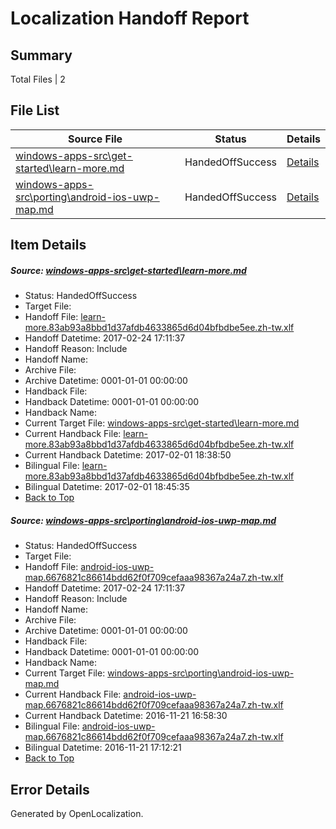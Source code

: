 # <a name='report-top'></a> Localization Handoff Report

## Summary
 Total Files | 2

## File List
 Source File | Status | Details 
 ----------- | ------ | ------- 
 [windows-apps-src\get-started\learn-more.md](https://cpubwin.visualstudio.com/windows-uwp/_git/windows-uwp/commit/0cda4dc1110d54172df654b545b3df0b672738c8?path=windows-apps-src%2Fget-started%2Flearn-more.md&_a=contents) | HandedOffSuccess | [Details](#364889ca15bdae717557187c7b05c23d976b83f73081)
 [windows-apps-src\porting\android-ios-uwp-map.md](https://cpubwin.visualstudio.com/windows-uwp/_git/windows-uwp/commit/3a609016e67db4d6fb75e8b37c08a330622cc37e?path=windows-apps-src%2Fporting%2Fandroid-ios-uwp-map.md&_a=contents) | HandedOffSuccess | [Details](#ce32bd7ebaca20827a637c456b2dbe82811817cb4654)

## Item Details
##### <a name='364889ca15bdae717557187c7b05c23d976b83f73081'></a> Source: [windows-apps-src\get-started\learn-more.md](https://cpubwin.visualstudio.com/windows-uwp/_git/windows-uwp/commit/0cda4dc1110d54172df654b545b3df0b672738c8?path=windows-apps-src%2Fget-started%2Flearn-more.md&_a=contents)
* Status: HandedOffSuccess
* Target File: 
* Handoff File: [learn-more.83ab93a8bbd1d37afdb4633865d6d04bfbdbe5ee.zh-tw.xlf](https://cpubwin.visualstudio.com/windows-uwp/_git/WDCLib.handoff/commit/534bc786dae3912409792016c1a54d75b7730eda?path=ol-handoff%2Fcpubwin%2Fwindows-uwp.zh-tw%2Fmaster%2Flearn-more.83ab93a8bbd1d37afdb4633865d6d04bfbdbe5ee.zh-tw.xlf&_a=contents)
* Handoff Datetime: 2017-02-24 17:11:37
* Handoff Reason: Include
* Handoff Name: 
* Archive File: 
* Archive Datetime: 0001-01-01 00:00:00
* Handback File: 
* Handback Datetime: 0001-01-01 00:00:00
* Handback Name: 
* Current Target File: [windows-apps-src\get-started\learn-more.md](https://cpubwin.visualstudio.com/windows-uwp/_git/windows-uwp.zh-tw/commit/087b86fce1c3ddccfe5bc3b540353e6cffe5bc18?path=windows-apps-src%2Fget-started%2Flearn-more.md&_a=contents)
* Current Handback File: [learn-more.83ab93a8bbd1d37afdb4633865d6d04bfbdbe5ee.zh-tw.xlf](https://cpubwin.visualstudio.com/windows-uwp/_git/WDCLib.handback/commit/56daa986b7393511e1969177fa46ad0d4900623e?path=ol-handback%2Fcpubwin%2Fwindows-uwp.zh-tw%2Fmaster%2Flearn-more.83ab93a8bbd1d37afdb4633865d6d04bfbdbe5ee.zh-tw.xlf&_a=contents)
* Current Handback Datetime: 2017-02-01 18:38:50
* Bilingual File: [learn-more.83ab93a8bbd1d37afdb4633865d6d04bfbdbe5ee.zh-tw.xlf](https://cpubwin.visualstudio.com/windows-uwp/_git/WDCLib.handback/commit/56daa986b7393511e1969177fa46ad0d4900623e?path=ol-handback%2Fcpubwin%2Fwindows-uwp.zh-tw%2Fmaster%2Flearn-more.83ab93a8bbd1d37afdb4633865d6d04bfbdbe5ee.zh-tw.xlf&_a=contents)
* Bilingual Datetime: 2017-02-01 18:45:35
* [Back to Top](#report-top)

##### <a name='ce32bd7ebaca20827a637c456b2dbe82811817cb4654'></a> Source: [windows-apps-src\porting\android-ios-uwp-map.md](https://cpubwin.visualstudio.com/windows-uwp/_git/windows-uwp/commit/3a609016e67db4d6fb75e8b37c08a330622cc37e?path=windows-apps-src%2Fporting%2Fandroid-ios-uwp-map.md&_a=contents)
* Status: HandedOffSuccess
* Target File: 
* Handoff File: [android-ios-uwp-map.6676821c86614bdd62f0f709cefaaa98367a24a7.zh-tw.xlf](https://cpubwin.visualstudio.com/windows-uwp/_git/WDCLib.handoff/commit/534bc786dae3912409792016c1a54d75b7730eda?path=ol-handoff%2Fcpubwin%2Fwindows-uwp.zh-tw%2Fmaster%2Fandroid-ios-uwp-map.6676821c86614bdd62f0f709cefaaa98367a24a7.zh-tw.xlf&_a=contents)
* Handoff Datetime: 2017-02-24 17:11:37
* Handoff Reason: Include
* Handoff Name: 
* Archive File: 
* Archive Datetime: 0001-01-01 00:00:00
* Handback File: 
* Handback Datetime: 0001-01-01 00:00:00
* Handback Name: 
* Current Target File: [windows-apps-src\porting\android-ios-uwp-map.md](https://cpubwin.visualstudio.com/windows-uwp/_git/windows-uwp.zh-tw/commit/58a8c1a341030de707600e29d7c5ae280746186f?path=windows-apps-src%2Fporting%2Fandroid-ios-uwp-map.md&_a=contents)
* Current Handback File: [android-ios-uwp-map.6676821c86614bdd62f0f709cefaaa98367a24a7.zh-tw.xlf](https://cpubwin.visualstudio.com/windows-uwp/_git/WDCLib.handback/commit/3358b2ba764625314bbdf531facddb287072492a?path=ol-handback%2Fcpubwin%2Fwindows-uwp.zh-tw%2Fmaster%2Fandroid-ios-uwp-map.6676821c86614bdd62f0f709cefaaa98367a24a7.zh-tw.xlf&_a=contents)
* Current Handback Datetime: 2016-11-21 16:58:30
* Bilingual File: [android-ios-uwp-map.6676821c86614bdd62f0f709cefaaa98367a24a7.zh-tw.xlf](https://cpubwin.visualstudio.com/windows-uwp/_git/WDCLib.handback/commit/3358b2ba764625314bbdf531facddb287072492a?path=ol-handback%2Fcpubwin%2Fwindows-uwp.zh-tw%2Fmaster%2Fandroid-ios-uwp-map.6676821c86614bdd62f0f709cefaaa98367a24a7.zh-tw.xlf&_a=contents)
* Bilingual Datetime: 2016-11-21 17:12:21
* [Back to Top](#report-top)


## Error Details

Generated by OpenLocalization.
